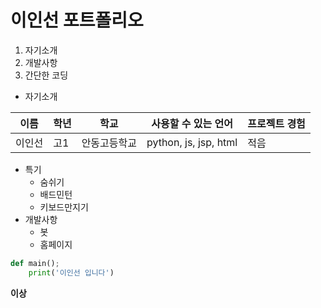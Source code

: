 # 이인선 포트폴리오

1. 자기소개
2. 개발사항
3. 간단한 코딩

* 자기소개

이름|학년|학교|사용할 수 있는 언어|프로젝트 경험
---|---|---|---|---|
이인선|고1|안동고등학교|python, js, jsp, html|적음

* 특기
  * 숨쉬기
   * 배드민턴
    * 키보드만지기
* 개발사항
  * 봇
   * 홈페이지

```python
def main();
    print('이인선 입니다')
```

**이상**

